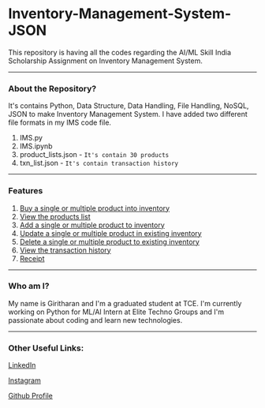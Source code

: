 # Inventory-Management-System-JSON

This repository is having all the codes regarding the AI/ML Skill India Scholarship Assignment on Inventory Management System.

-----
### About the Repository?

It's contains Python, Data Structure, Data Handling, File Handling, NoSQL, JSON to make Inventory Management System. I have added two different file formats in my IMS code file.

1. IMS.py
2. IMS.ipynb
3. product_lists.json - `It's contain 30 products`
4. txn_list.json - `It's contain transaction history`

-----
### Features

1. [Buy a single or multiple product into inventory]()
2. [View the products list]()
3. [Add a single or multiple product to inventory]()
4. [Update a single or multiple product in existing inventory]()
5. [Delete a single or multiple product to existing inventory]()
6. [View the transaction history]()
7. [Receipt]()

-----
### Who am I?

My name is Giritharan and I'm a graduated student at TCE. I'm currently working on Python for ML/AI Intern at Elite Techno Groups and I'm passionate about coding and learn new technologies.

-----

### Other Useful Links:

[LinkedIn](https://www.linkedin.com/in/giritharan-m-2604/) 

[Instagram](https://instagram.com/giritharan_giri/)

[Github Profile](https://github.com/Giritharan26)

